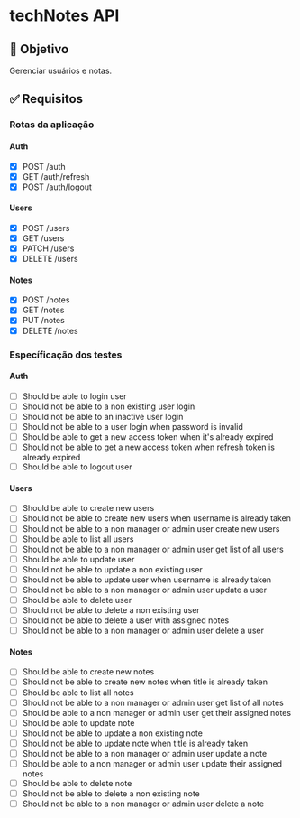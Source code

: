 # techNotes API

## 🎯 Objetivo
Gerenciar usuários e notas.

## ✅ Requisitos

### Rotas da aplicação

#### Auth
- [x] POST /auth
- [x] GET /auth/refresh
- [x] POST /auth/logout

#### Users
- [x] POST /users
- [x] GET /users
- [x] PATCH /users
- [x] DELETE /users

#### Notes
- [x] POST /notes
- [x] GET /notes
- [x] PUT /notes
- [x] DELETE /notes

### Específicação dos testes

#### Auth
- [ ] Should be able to login user
- [ ] Should not be able to a non existing user login
- [ ] Should not be able to an inactive user login
- [ ] Should not be able to a user login when password is invalid
- [ ] Should be able to get a new access token when it's already expired
- [ ] Should not be able to get a new access token when refresh token is already expired
- [ ] Should be able to logout user

#### Users
- [ ] Should be able to create new users
- [ ] Should not be able to create new users when username is already taken
- [ ] Should not be able to a non manager or admin user create new users
- [ ] Should be able to list all users
- [ ] Should not be able to a non manager or admin user get list of all users
- [ ] Should be able to update user
- [ ] Should not be able to update a non existing user
- [ ] Should not be able to update user when username is already taken
- [ ] Should not be able to a non manager or admin user update a user
- [ ] Should be able to delete user
- [ ] Should not be able to delete a non existing user
- [ ] Should not be able to delete a user with assigned notes
- [ ] Should not be able to a non manager or admin user delete a user

#### Notes
- [ ] Should be able to create new notes
- [ ] Should not be able to create new notes when title is already taken
- [ ] Should be able to list all notes
- [ ] Should not be able to a non manager or admin user get list of all notes
- [ ] Should be able to a non manager or admin user get their assigned notes
- [ ] Should be able to update note
- [ ] Should not be able to update a non existing note
- [ ] Should not be able to update note when title is already taken
- [ ] Should not be able to a non manager or admin user update a note
- [ ] Should be able to a non manager or admin user update their assigned notes
- [ ] Should be able to delete note
- [ ] Should not be able to delete a non existing note
- [ ] Should not be able to a non manager or admin user delete a note
